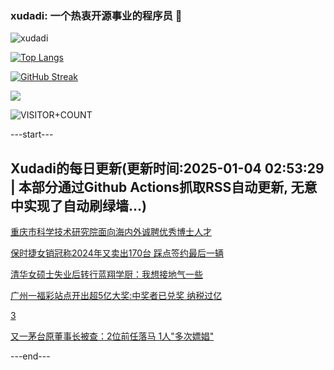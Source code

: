 ### xudadi: 一个热衷开源事业的程序员 👋

![xudadi](https://github-readme-stats-git-masterorgs-github-readme-stats-team.vercel.app/api?username=xudadi)

[![Top Langs](https://github-readme-stats.vercel.app/api/top-langs/?username=xudadi)](https://github.com/anuraghazra/github-readme-stats)

[![GitHub Streak](https://streak-stats.demolab.com?user=xudadi&locale=zh_Hans)](https://git.io/streak-stats)

![](https://raw.githubusercontent.com/xudadi/xudadi/main/assets/github-contribution-grid-snake.svg)

![VISITOR+COUNT](https://komarev.com/ghpvc/?username=xudadi&label=VISITOR+COUNT)


---start---

## Xudadi的每日更新(更新时间:2025-01-04 02:53:29 | 本部分通过Github Actions抓取RSS自动更新, 无意中实现了自动刷绿墙...)

[重庆市科学技术研究院面向海内外诚聘优秀博士人才](https://www.gongkaoleida.com/article/2254205)

[保时捷女销冠称2024年又卖出170台 踩点签约最后一辆](https://m.163.com/news/article/JL0RDQUO00019B3E.html)

[清华女硕士失业后转行蓝翔学厨：我想接地气一些](https://m.163.com/news/article/JL0N9E9700019K82.html)

[广州一福彩站点开出超5亿大奖:中奖者已兑奖 纳税过亿](https://m.163.com/news/article/JL0O16040534A4SC.html)

[3](https://m.163.com/touch/news/sub/domestic)

[又一茅台原董事长被查：2位前任落马 1人"多次嫖娼"](https://m.163.com/news/article/JL0N4CS50514BE2Q.html)

---end---
